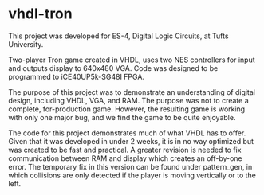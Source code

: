 # vhdl-tron

This project was developed for ES-4, Digital Logic Circuits, at Tufts University.

Two-player Tron game created in VHDL, uses two NES controllers for input and outputs display to 640x480 VGA.
Code was designed to be programmed to iCE40UP5k-SG48I FPGA.

The purpose of this project was to demonstrate an understanding of digital design, including VHDL, VGA, and RAM. The purpose was not to create a complete, for-production game. However, the resulting game is working with only one major bug, and we find the game to be quite enjoyable.

The code for this project demonstrates much of what VHDL has to offer. Given that it was developed in under 2 weeks, it is in no way optimized but was created to be fast and practical. A greater revision is needed to fix communication between RAM and display which creates an off-by-one error. The temporary fix in this version can be found under pattern_gen, in which collisions are only detected if the player is moving vertically or to the left.

